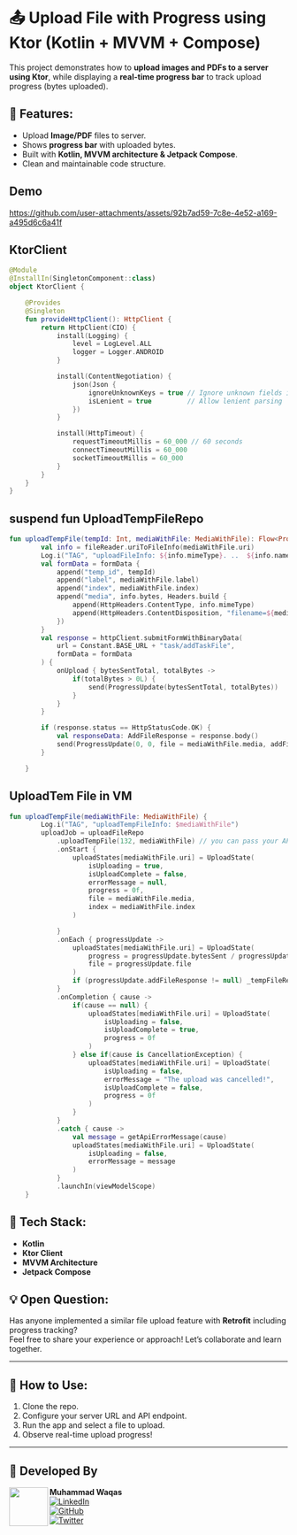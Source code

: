 # 📤 Upload File with Progress using Ktor (Kotlin + MVVM + Compose)

This project demonstrates how to **upload images and PDFs to a server using Ktor**, while displaying a **real-time progress bar** to track upload progress (bytes uploaded).

## 🚀 Features:
- Upload **Image/PDF** files to server.
- Shows **progress bar** with uploaded bytes.
- Built with **Kotlin, MVVM architecture & Jetpack Compose**.
- Clean and maintainable code structure.

## Demo
https://github.com/user-attachments/assets/92b7ad59-7c8e-4e52-a169-a495d6c6a41f

## KtorClient
```kotlin
@Module
@InstallIn(SingletonComponent::class)
object KtorClient {

    @Provides
    @Singleton
    fun provideHttpClient(): HttpClient {
        return HttpClient(CIO) {
            install(Logging) {
                level = LogLevel.ALL
                logger = Logger.ANDROID
            }

            install(ContentNegotiation) {
                json(Json {
                    ignoreUnknownKeys = true // Ignore unknown fields in JSON
                    isLenient = true         // Allow lenient parsing
                })
            }

            install(HttpTimeout) {
                requestTimeoutMillis = 60_000 // 60 seconds
                connectTimeoutMillis = 60_000
                socketTimeoutMillis = 60_000
            }
        }
    }
}
```

## suspend fun UploadTempFileRepo
```kotlin
fun uploadTempFile(tempId: Int, mediaWithFile: MediaWithFile): Flow<ProgressUpdate> = channelFlow {
        val info = fileReader.uriToFileInfo(mediaWithFile.uri)
        Log.i("TAG", "uploadFileInfo: ${info.mimeType}. ..  ${info.name}.  Index:${mediaWithFile.index}")
        val formData = formData {
            append("temp_id", tempId)
            append("label", mediaWithFile.label)
            append("index", mediaWithFile.index)
            append("media", info.bytes, Headers.build {
                append(HttpHeaders.ContentType, info.mimeType)
                append(HttpHeaders.ContentDisposition, "filename=${mediaWithFile.media.name}")
            })
        }
        val response = httpClient.submitFormWithBinaryData(
            url = Constant.BASE_URL + "task/addTaskFile",
            formData = formData
        ) {
            onUpload { bytesSentTotal, totalBytes ->
                if(totalBytes > 0L) {
                    send(ProgressUpdate(bytesSentTotal, totalBytes))
                }
            }
        }

        if (response.status == HttpStatusCode.OK) {
            val responseData: AddFileResponse = response.body()
            send(ProgressUpdate(0, 0, file = mediaWithFile.media, addFileResponse = responseData))
        }

    }
```

## UploadTem File in VM
```kotlin
fun uploadTempFile(mediaWithFile: MediaWithFile) {
        Log.i("TAG", "uploadTempFileInfo: $mediaWithFile")
        uploadJob = uploadFileRepo
            .uploadTempFile(132, mediaWithFile) // you can pass your API Params data here according to your API request
            .onStart {
                uploadStates[mediaWithFile.uri] = UploadState(
                    isUploading = true,
                    isUploadComplete = false,
                    errorMessage = null,
                    progress = 0f,
                    file = mediaWithFile.media,
                    index = mediaWithFile.index
                )

            }
            .onEach { progressUpdate ->
                uploadStates[mediaWithFile.uri] = UploadState(
                    progress = progressUpdate.bytesSent / progressUpdate.totalBytes.toFloat(),
                    file = progressUpdate.file
                )
                if (progressUpdate.addFileResponse != null) _tempFileResponse.value = progressUpdate.addFileResponse
            }
            .onCompletion { cause ->
                if(cause == null) {
                    uploadStates[mediaWithFile.uri] = UploadState(
                        isUploading = false,
                        isUploadComplete = true,
                        progress = 0f
                    )
                } else if(cause is CancellationException) {
                    uploadStates[mediaWithFile.uri] = UploadState(
                        isUploading = false,
                        errorMessage = "The upload was cancelled!",
                        isUploadComplete = false,
                        progress = 0f
                    )
                }
            }
            .catch { cause ->
                val message = getApiErrorMessage(cause)
                uploadStates[mediaWithFile.uri] = UploadState(
                    isUploading = false,
                    errorMessage = message
                )
            }
            .launchIn(viewModelScope)
    }
```

## 🔧 Tech Stack:
- **Kotlin**
- **Ktor Client**
- **MVVM Architecture**
- **Jetpack Compose**

## 💡 Open Question:
Has anyone implemented a similar file upload feature with **Retrofit** including progress tracking?  
Feel free to share your experience or approach! Let’s collaborate and learn together.

---

## 🔑 How to Use:
1. Clone the repo.
2. Configure your server URL and API endpoint.
3. Run the app and select a file to upload.
4. Observe real-time upload progress!

---
## 🌟 Developed By

<a href="https://twitter.com/Shahzad_Ansari3" target="_blank">
  <img src="https://github.com/user-attachments/assets/99199ad1-a69d-4ceb-8599-e495a1ed937b" width="70" align="left">
</a>

**Muhammad Waqas**  
[![LinkedIn](https://img.shields.io/badge/-LinkedIn-0A66C2?logo=linkedin&logoColor=white)](https://www.linkedin.com/in/muhammad-waqas-4399361a3)  
[![GitHub](https://img.shields.io/badge/-GitHub-181717?logo=github&logoColor=white)](https://github.com/waqas028)  
[![Twitter](https://img.shields.io/badge/-Twitter-000000?logo=x&logoColor=white)](https://x.com/waqas028?s=08)

